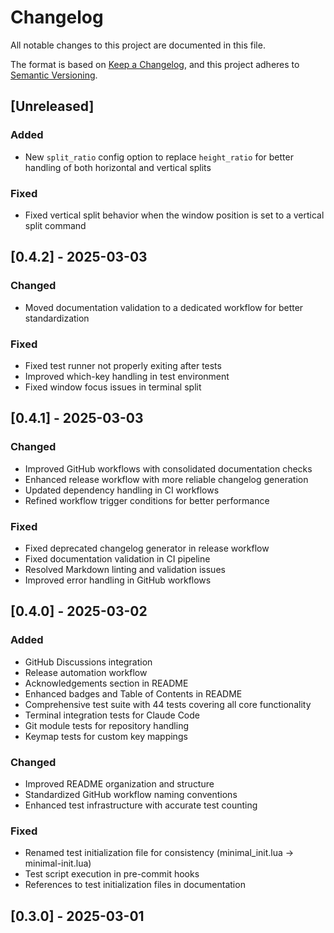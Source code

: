 
# Changelog

All notable changes to this project are documented in this file.

The format is based on [Keep a Changelog](https://keepachangelog.com/en/1.0.0/),
and this project adheres to [Semantic Versioning](https://semver.org/spec/v2.0.0.html).

## [Unreleased]

### Added

- New `split_ratio` config option to replace `height_ratio` for better handling of both horizontal and vertical splits

### Fixed

- Fixed vertical split behavior when the window position is set to a vertical split command

## [0.4.2] - 2025-03-03

### Changed

- Moved documentation validation to a dedicated workflow for better standardization

### Fixed

- Fixed test runner not properly exiting after tests
- Improved which-key handling in test environment
- Fixed window focus issues in terminal split

## [0.4.1] - 2025-03-03

### Changed

- Improved GitHub workflows with consolidated documentation checks
- Enhanced release workflow with more reliable changelog generation
- Updated dependency handling in CI workflows
- Refined workflow trigger conditions for better performance

### Fixed

- Fixed deprecated changelog generator in release workflow
- Fixed documentation validation in CI pipeline
- Resolved Markdown linting and validation issues
- Improved error handling in GitHub workflows

## [0.4.0] - 2025-03-02

### Added

- GitHub Discussions integration
- Release automation workflow
- Acknowledgements section in README
- Enhanced badges and Table of Contents in README
- Comprehensive test suite with 44 tests covering all core functionality
- Terminal integration tests for Claude Code
- Git module tests for repository handling
- Keymap tests for custom key mappings

### Changed

- Improved README organization and structure
- Standardized GitHub workflow naming conventions
- Enhanced test infrastructure with accurate test counting

### Fixed

- Renamed test initialization file for consistency (minimal_init.lua → minimal-init.lua)
- Test script execution in pre-commit hooks
- References to test initialization files in documentation

## [0.3.0] - 2025-03-01

